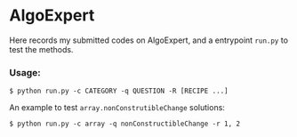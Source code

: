 # AlgoExpert
Here records my submitted codes on AlgoExpert, 
and a entrypoint `run.py` to test the methods. 

### Usage:
```
$ python run.py -c CATEGORY -q QUESTION -R [RECIPE ...]
```
An example to test `array.nonConstrutibleChange` solutions:
```
$ python run.py -c array -q nonConstructibleChange -r 1, 2
```
